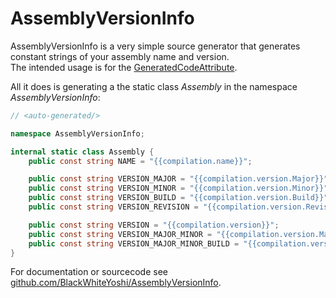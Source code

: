 ﻿# AssemblyVersionInfo

AssemblyVersionInfo is a very simple source generator that generates constant strings of your assembly name and version.  
The intended usage is for the [GeneratedCodeAttribute](https://learn.microsoft.com/en-us//dotnet/api/system.codedom.compiler.generatedcodeattribute).

All it does is generating a the static class *Assembly* in the namespace *AssemblyVersionInfo*:

```csharp
// <auto-generated/>

namespace AssemblyVersionInfo;

internal static class Assembly {
    public const string NAME = "{{compilation.name}}";

    public const string VERSION_MAJOR = "{{compilation.version.Major}}";
    public const string VERSION_MINOR = "{{compilation.version.Minor}}";
    public const string VERSION_BUILD = "{{compilation.version.Build}}";
    public const string VERSION_REVISION = "{{compilation.version.Revision}}";

    public const string VERSION = "{{compilation.version}}";
    public const string VERSION_MAJOR_MINOR = "{{compilation.version.Major}}.{{compilation.version.Minor}}";
    public const string VERSION_MAJOR_MINOR_BUILD = "{{compilation.version.Major}}.{{compilation.version.Minor}}.{{compilation.version.Build}}";
}
```

For documentation or sourcecode see [github.com/BlackWhiteYoshi/AssemblyVersionInfo](https://github.com/BlackWhiteYoshi/AssemblyVersionInfo).
